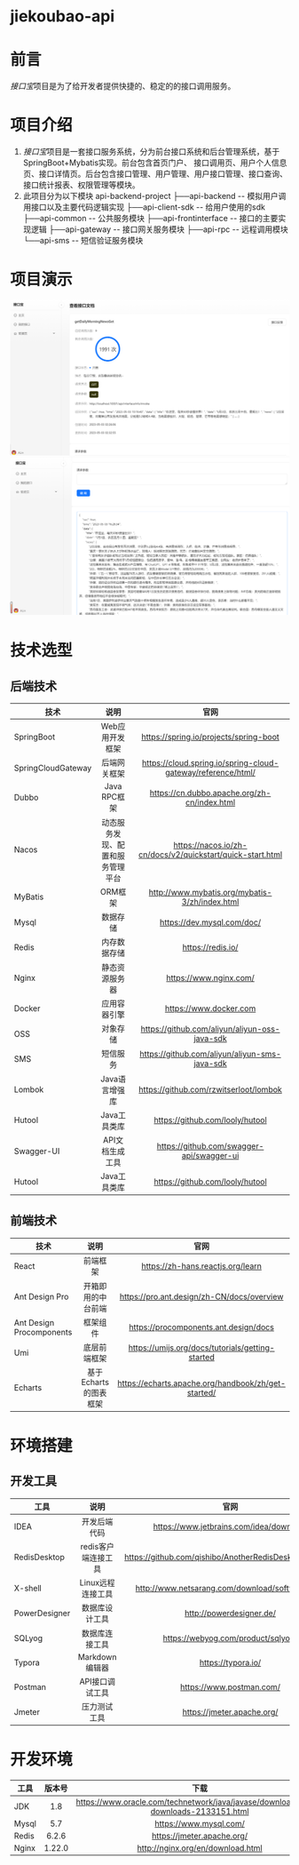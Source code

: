 # jiekoubao-api
# 前言
*接口宝*项目是为了给开发者提供快捷的、稳定的的接口调用服务。
# 项目介绍
1. *接口宝*项目是一套接口服务系统，分为前台接口系统和后台管理系统，基于SpringBoot+Mybatis实现。前台包含首页门户、
   接口调用页、用户个人信息页、接口详情页。后台包含接口管理、用户管理、用户接口管理、接口查询、接口统计报表、权限管理等模块。
2. 此项目分为以下模块 
api-backend-project
├──api-backend -- 模拟用户调用接口以及主要代码逻辑实现
├──api-client-sdk -- 给用户使用的sdk
├──api-common -- 公共服务模块
├──api-frontinterface -- 接口的主要实现逻辑
├──api-gateway -- 接口网关服务模块
├──api-rpc -- 远程调用模块
└──api-sms -- 短信验证服务模块

# 项目演示
![alt text](./img/eg1.png)
![alt text](./img/eg2.png)

# 技术选型
## 后端技术
| 技术      | 说明     | 官网     |
| ---------- | :-----------:  | :-----------: |
| SpringBoot     | 	Web应用开发框架     | https://spring.io/projects/spring-boot   |
| SpringCloudGateway     | 		后端网关框架     | https://cloud.spring.io/spring-cloud-gateway/reference/html/   |
| Dubbo     | 		Java RPC框架     | https://cn.dubbo.apache.org/zh-cn/index.html  |
| Nacos     | 		动态服务发现、配置和服务管理平台     | https://nacos.io/zh-cn/docs/v2/quickstart/quick-start.html |
| MyBatis    | 		ORM框架    | http://www.mybatis.org/mybatis-3/zh/index.html  |
| Mysql     | 		数据存储     | 	https://dev.mysql.com/doc/ |
| Redis     | 		内存数据存储     | 	https://redis.io/  |
| Nginx     | 	静态资源服务器     | https://www.nginx.com/   |
| Docker     | 		应用容器引擎    | https://www.docker.com   |
| OSS     | 		对象存储     | 	https://github.com/aliyun/aliyun-oss-java-sdk   |
| SMS     | 		短信服务     | 	https://github.com/aliyun/aliyun-sms-java-sdk   |
| Lombok     | 		Java语言增强库     | https://github.com/rzwitserloot/lombok   |
| Hutool     | 		Java工具类库     | https://github.com/looly/hutool   |
| Swagger-UI     | 			API文档生成工具     | https://github.com/swagger-api/swagger-ui   |
| Hutool     | 		Java工具类库     | https://github.com/looly/hutool   |
## 前端技术
| 技术      | 说明     | 官网     |
| ---------- | :-----------:  | :-----------: |
| React     | 	前端框架     | https://zh-hans.reactjs.org/learn   |
| Ant Design Pro     | 	开箱即用的中台前端     | https://pro.ant.design/zh-CN/docs/overview  |
|   Ant Design Procomponents   | 	框架组件    | https://procomponents.ant.design/docs  |
|   Umi   | 	底层前端框架    | https://umijs.org/docs/tutorials/getting-started  |
| Echarts    | 		基于Echarts的图表框架     | https://echarts.apache.org/handbook/zh/get-started/ |
# 环境搭建
## 开发工具
| 工具      | 说明     | 官网     |
| ---------- | :-----------:  | :-----------: |
| IDEA     | 	开发后端代码     | 	https://www.jetbrains.com/idea/download  |
| RedisDesktop    | 	redis客户端连接工具    | 	https://github.com/qishibo/AnotherRedisDesktopManager |
| X-shell   | 			Linux远程连接工具    | 	http://www.netsarang.com/download/software.html |
| PowerDesigner   | 	数据库设计工具  | http://powerdesigner.de/ |
| SQLyog   | 			数据库连接工具    | 	https://webyog.com/product/sqlyog/ |
| Typora  | 			Markdown编辑器    | 	https://typora.io/ |
| Postman  | 				API接口调试工具  | 	https://www.postman.com/ |
| Jmeter   | 	压力测试工具   | 	https://jmeter.apache.org/ |
# 开发环境
| 工具      | 版本号     | 下载     |
| ---------- | :-----------:  | :-----------: |
| JDK     | 	1.8     | 		https://www.oracle.com/technetwork/java/javase/downloads/jdk8-downloads-2133151.html  |
| Mysql  | 	5.7   | https://www.mysql.com/ |
| Redis   | 	6.2.6   | 	https://jmeter.apache.org/ |
| Nginx   | 	1.22.0   | 	http://nginx.org/en/download.html |
```
